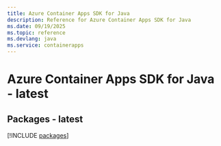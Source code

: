 ```yaml
---
title: Azure Container Apps SDK for Java
description: Reference for Azure Container Apps SDK for Java
ms.date: 09/19/2025
ms.topic: reference
ms.devlang: java
ms.service: containerapps
---
```

# Azure Container Apps SDK for Java - latest
## Packages - latest
[!INCLUDE [packages](container-apps-index.md)]